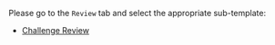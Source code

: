 Please go to the `Review` tab and select the appropriate sub-template:

* [Challenge Review](?expand=1&template=challenge-review.md)
